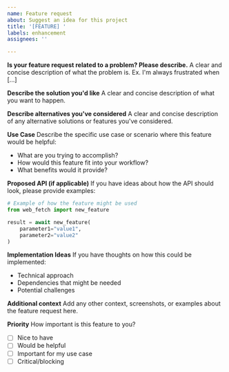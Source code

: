 ```yaml
---
name: Feature request
about: Suggest an idea for this project
title: '[FEATURE] '
labels: enhancement
assignees: ''

---
```


**Is your feature request related to a problem? Please describe.**
A clear and concise description of what the problem is. Ex. I'm always frustrated when [...]

**Describe the solution you'd like**
A clear and concise description of what you want to happen.

**Describe alternatives you've considered**
A clear and concise description of any alternative solutions or features you've considered.

**Use Case**
Describe the specific use case or scenario where this feature would be helpful:
- What are you trying to accomplish?
- How would this feature fit into your workflow?
- What benefits would it provide?

**Proposed API (if applicable)**
If you have ideas about how the API should look, please provide examples:

```python
# Example of how the feature might be used
from web_fetch import new_feature

result = await new_feature(
    parameter1="value1",
    parameter2="value2"
)
```

**Implementation Ideas**
If you have thoughts on how this could be implemented:
- Technical approach
- Dependencies that might be needed
- Potential challenges

**Additional context**
Add any other context, screenshots, or examples about the feature request here.

**Priority**
How important is this feature to you?
- [ ] Nice to have
- [ ] Would be helpful
- [ ] Important for my use case
- [ ] Critical/blocking
